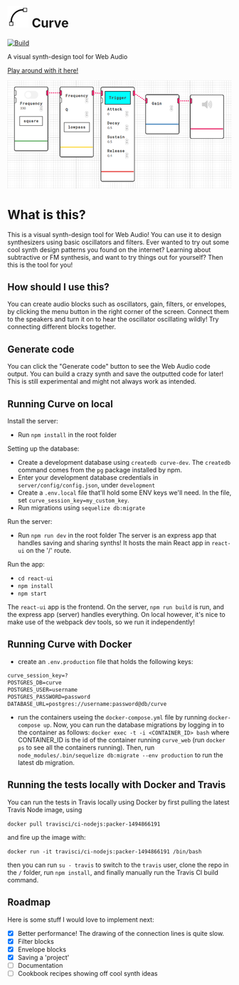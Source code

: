 # <img src="https://raw.githubusercontent.com/valentijnnieman/curve/master/react-ui/src/curve.svg?sanitize=true" width="48" /> Curve

[![Build](https://travis-ci.org/valentijnnieman/curve.svg?branch=master)](https://travis-ci.org/valentijnnieman/curve)

A visual synth-design tool for Web Audio

[Play around with it here!](https://curve-visual.herokuapp.com/)

<img src="https://github.com/valentijnnieman/curve/blob/master/react-ui/public/new_screen.png?raw=true" />

# What is this?

This is a visual synth-design tool for Web Audio! You can use it to design synthesizers using basic oscillators and filters. Ever wanted to try out some cool synth design patterns you found on the internet? Learning about subtractive or FM synthesis, and want to try things out for yourself? Then this is the tool for you!

## How should I use this?

You can create audio blocks such as oscillators, gain, filters, or envelopes, by clicking the menu button in the right corner of the screen. Connect them to the speakers and turn it on to hear the oscillator oscillating wildly! Try connecting different blocks together.

## Generate code

You can click the "Generate code" button to see the Web Audio code output. You can build a crazy synth and save the outputted code for later! This is still experimental and might not always work as intended.

## Running Curve on local

Install the server:

- Run `npm install` in the root folder

Setting up the database:

- Create a development database using `createdb curve-dev`. The `createdb` command comes from the `pg` package installed by npm.
- Enter your development database credentials in `server/config/config.json`, under `development`
- Create a `.env.local` file that'll hold some ENV keys we'll need. In the file, set `curve_session_key=my_custom_key`.
- Run migrations using `sequelize db:migrate`

Run the server:

- Run `npm run dev` in the root folder
  The server is an express app that handles saving and sharing synths! It hosts the main React app in `react-ui` on the '/' route.

Run the app:

- `cd react-ui`
- `npm install`
- `npm start`

The `react-ui` app is the frontend. On the server, `npm run build` is run, and the express app (server) handles everything. On local however, it's nice to make use of the webpack dev tools, so we run it independently!

## Running Curve with Docker

- create an `.env.production` file that holds the following keys:

```
curve_session_key=?
POSTGRES_DB=curve
POSTGRES_USER=username
POSTGRES_PASSWORD=password
DATABASE_URL=postgres://username:password@db/curve
```

- run the containers useing the `docker-compose.yml` file by running `docker-compose up`. Now, you can run the database migrations by logging in to the container as follows: `docker exec -t -i <CONTAINER_ID> bash` where CONTAINER_ID is the id of the container running `curve_web` (run `docker ps` to see all the containers running). Then, run `node_modules/.bin/sequelize db:migrate --env production` to run the latest db migration.

## Running the tests locally with Docker and Travis

You can run the tests in Travis locally using Docker by first pulling the latest Travis Node image, using

`docker pull travisci/ci-nodejs:packer-1494866191`

and fire up the image with:

`docker run -it travisci/ci-nodejs:packer-1494866191 /bin/bash`

then you can run `su - travis` to switch to the `travis` user, clone the repo in the `/` folder, run `npm install`, and finally manually run the Travis CI build command.

## Roadmap

Here is some stuff I would love to implement next:

- [x] Better performance! The drawing of the connection lines is quite slow.
- [x] Filter blocks
- [x] Envelope blocks
- [x] Saving a 'project'
- [ ] Documentation
- [ ] Cookbook recipes showing off cool synth ideas
